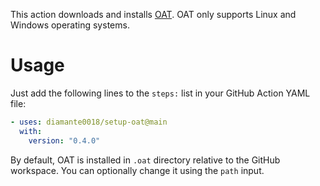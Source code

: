 This action downloads and installs [OAT][oat-link].
OAT only supports Linux and Windows operating systems.

# Usage

Just add the following lines to the `steps:` list in your GitHub Action YAML file:

```yaml
- uses: diamante0018/setup-oat@main
  with:
    version: "0.4.0"
```

By default, OAT is installed in `.oat` directory relative to the GitHub workspace.
You can optionally change it using the `path` input.

[oat-link]:     https://github.com/Laupetin/OpenAssetTools
